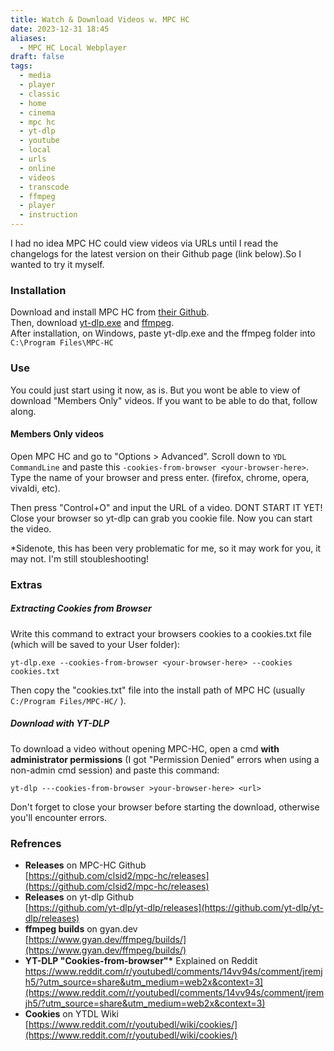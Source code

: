 ```yaml
---
title: Watch & Download Videos w. MPC HC
date: 2023-12-31 18:45
aliases: 
  - MPC HC Local Webplayer
draft: false
tags:
  - media
  - player
  - classic
  - home
  - cinema
  - mpc hc
  - yt-dlp
  - youtube
  - local
  - urls
  - online
  - videos
  - transcode
  - ffmpeg
  - player
  - instruction
---
```

 
I had no idea MPC HC could view videos via URLs until I read the changelogs for the latest version on their Github page (link below).So I wanted to try it myself.

### Installation

Download and install MPC HC from [their Github](https://github.com/clsid2/mpc-hc/releases).  
Then, download [yt-dlp.exe](https://github.com/yt-dlp/yt-dlp/releases) and [ffmpeg](https://www.gyan.dev/ffmpeg/builds/).  
After installation, on Windows, paste yt-dlp.exe and the ffmpeg folder into `C:\Program Files\MPC-HC`

### Use

You could just start using it now, as is. But you wont be able to view of download "Members Only" videos. If you want to be able to do that, follow along.

#### Members Only videos

Open MPC HC and go to "Options > Advanced". Scroll down to `YDL CommandLine` and paste this `-cookies-from-browser <your-browser-here>`. Type the name of your browser and press enter. (firefox, chrome, opera, vivaldi, etc).

Then press "Control+O" and input the URL of a video. DONT START IT YET! Close your browser so yt-dlp can grab you cookie file. Now you can start the video.

*Sidenote, this has been very problematic for me, so it may work for you, it may not. I'm still stoubleshooting!

### Extras

##### Extracting Cookies from Browser

Write this command to extract your browsers cookies to a cookies.txt file (which will be saved to your User folder):

`yt-dlp.exe --cookies-from-browser <your-browser-here> --cookies cookies.txt`

Then copy the "cookies.txt" file into the install path of MPC HC (usually `C:/Program Files/MPC-HC/` ).

##### Download with YT-DLP

To download a video without opening MPC-HC, open a cmd ****with administrator permissions**** (I got "Permission Denied" errors when using a non-admin cmd session) and paste this command:

```
yt-dlp ---cookies-from-browser >your-browser-here> <url>
```

Don't forget to close your browser before starting the download, otherwise you'll encounter errors.

### Refrences

- __Releases__ on MPC-HC Github  
	[https://github.com/clsid2/mpc-hc/releases](https://github.com/clsid2/mpc-hc/releases)
- __Releases__ on yt-dlp Github  
	[https://github.com/yt-dlp/yt-dlp/releases](https://github.com/yt-dlp/yt-dlp/releases)
- __ffmpeg builds__ on gyan.dev  
	[https://www.gyan.dev/ffmpeg/builds/](https://www.gyan.dev/ffmpeg/builds/)
- __YT-DLP "Cookies-from-browser"*__ Explained on Reddit 
	https://www.reddit.com/r/youtubedl/comments/14vv94s/comment/jremjh5/?utm_source=share&utm_medium=web2x&context=3](https://www.reddit.com/r/youtubedl/comments/14vv94s/comment/jremjh5/?utm_source=share&utm_medium=web2x&context=3)
- __Cookies__ on YTDL Wiki  
	[https://www.reddit.com/r/youtubedl/wiki/cookies/](https://www.reddit.com/r/youtubedl/wiki/cookies/)